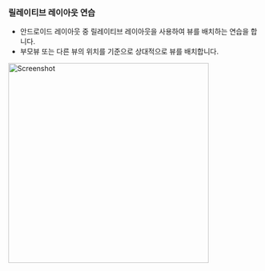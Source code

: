 ### 릴레이티브 레이아웃 연습
* 안드로이드 레이아웃 중 릴레이티브 레이아웃을 사용하여 뷰를 배치하는 연습을 합니다.
* 부모뷰 또는 다른 뷰의 위치를 기준으로 상대적으로 뷰를 배치합니다.

<img src="https://github.com/user-attachments/assets/9a9196e1-cd3d-4919-8418-b2cda62d69bf" alt="Screenshot" width="400"/>
